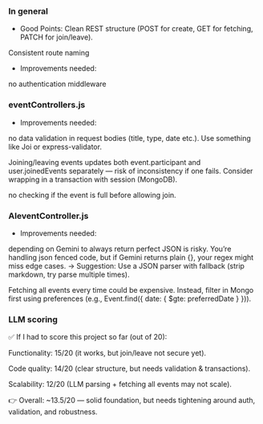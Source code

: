 ### In general

- Good Points:
Clean REST structure (POST for create, GET for fetching, PATCH for join/leave).

Consistent route naming

- Improvements needed:

no authentication middleware

### eventControllers.js

- Improvements needed:

no data validation in request bodies (title, type, date etc.). Use something like Joi or express-validator.

Joining/leaving events updates both event.participant and user.joinedEvents separately — risk of inconsistency if one fails. Consider wrapping in a transaction with session (MongoDB).

no checking if the event is full before allowing join.

### AIeventController.js

- Improvements needed:

depending on Gemini to always return perfect JSON is risky. You’re handling json fenced code, but if Gemini returns plain {}, your regex might miss edge cases.
→ Suggestion: Use a JSON parser with fallback (strip markdown, try parse multiple times).

Fetching all events every time could be expensive. Instead, filter in Mongo first using preferences (e.g., Event.find({ date: { $gte: preferredDate } })).


### LLM scoring

✅ If I had to score this project so far (out of 20):

Functionality: 15/20 (it works, but join/leave not secure yet).

Code quality: 14/20 (clear structure, but needs validation & transactions).

Scalability: 12/20 (LLM parsing + fetching all events may not scale).

👉 Overall: ~13.5/20 — solid foundation, but needs tightening around auth, validation, and robustness.
